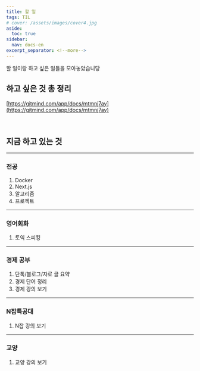 ```yaml
---
title: 할 일
tags: TIL
# cover: /assets/images/cover4.jpg
aside:
  toc: true
sidebar:
  nav: docs-en
excerpt_separator: <!--more-->
---
```


할 일이랑 하고 싶은 일들을 모아놓았습니당

<!--more-->

하고 싶은 것 총 정리
-----------------
[https://gitmind.com/app/docs/mtmnj7ay](https://gitmind.com/app/docs/mtmnj7ay)

<br>

지금 하고 있는 것
------------------
-----------------
### 전공
1. Docker
2. Next.js
3. 알고리즘
4. 프로젝트

-----------------
### 영어회화
1. 토익 스피킹

----------------- 
### 경제 공부
1. 단톡/블로그/자료 글 요약
2. 경제 단어 정리
3. 경제 강의 보기

-----------------
### N잡특공대   
1. N잡 강의 보기

----------------- 
### 교양
1. 교양 강의 보기
